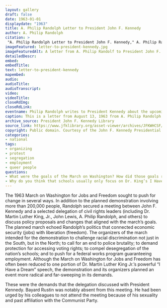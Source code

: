 ```yaml
--- 
layout: gallery
draft: false
date: 1963-01-01
displaydate: "1963"
title: A. Philip Randolph Letter to President John F. Kennedy
author: A. Philip Randolph
citation: >
 "A. Philip Randolph Letter to President John F. Kennedy," A. Philip Randolph, in New York City Civil Rights History Project, Accessed: [Month Day, Year], https://nyccivilrightshistory.org/gallery/letter-to-president-kennedy.
imageFeatured: letter-to-president-kennedy.jpg
imageFeaturedAlt: A letter from A. Philip Randolf to President John F. Kennedy
detailedDescr: 
embed: 
embedTitle: 
text: letter-to-president-kennedy
mapembed: 
audio: 
audioTitle: 
audioTranscript: 
video: 
videoTitle: 
closeRdImg: 
closeRdLink: 
eventname: Philip Randolph writes to President Kennedy about the upcoming March on Washington for Jobs and Freedom.
caption: This is a letter from August 13, 1963 from A. Philip Randolph to President Kennedy about the upcoming March on Washington for Jobs and Freedom, including a request for the President to meet with the sponsoring Committee.
archive_source: President John F. Kennedy Library
source_link: https://www.jfklibrary.org/asset-viewer/archives/JFKWHCSF/0365/JFKWHCSF-0365-007?image_identifier=JFKWHCSF-0365-007-p0007
copyright: Public domain. Courtesy of the John F. Kennedy Presidential Library.
categories: 
- national
tags: 
- organizing
- protest
- segregation
- employment
- queer people
questions:
- What were the goals of the March on Washington? How did those goals relate to A. Philip Randolph’s previous career as the president of the Brotherhood of Sleeping Car Porters?
- Why do you think that schools usually only focus on Dr. King’s I Have a Dream speech when teaching the March on Washington?
--- 
```


The 1963 March on Washington for Jobs and Freedom sought to push for change in several ways. In addition to the planned demonstration involving more than 200,000 people, Randolph secured a meeting between John F. Kennedy and a selected delegation of civil rights leaders (including Dr. Martin Luther King, Jr., John Lewis, A. Philip Randolph, and others) to discuss policy proposals and changes that aligned with the march’s goals. The planned march echoed Randolph’s politics that connected economic security (jobs) with liberation (freedom). The organizers of the march intended for the demonstration to challenge racial discrimination not just in the South, but in the North; to call for an end to police brutality; to demand protection for accessing voting rights; to compel desegregation of the nation’s schools; and to push for a federal works program guaranteeing employment. Although the March on Washington for Jobs and Freedom has often been reduced to one portion of Dr. Martin Luther King Jr.’s powerful “I Have a Dream” speech, the demonstration and its organizers planned an event more radical and far-sweeping in its demands.

These were the demands that the delegation discussed with President Kennedy. Bayard Rustin was notably absent from this meeting. He had been urged by his colleagues to not attend the meeting because of his sexuality and past affiliation with the Communist Party.
